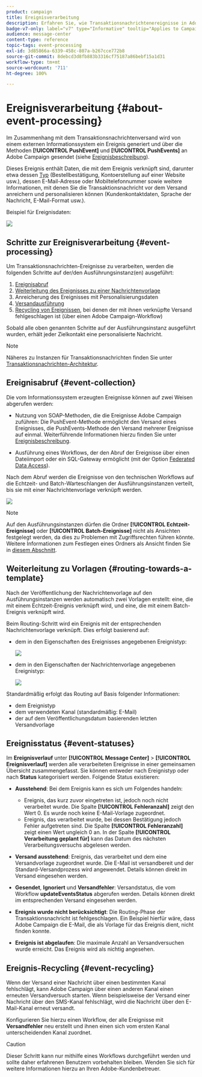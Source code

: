 ```yaml
---
product: campaign
title: Ereignisverarbeitung
description: Erfahren Sie, wie Transaktionsnachrichtenereignisse in Adobe Campaign Classic verarbeitet werden
badge-v7-only: label="v7" type="Informative" tooltip="Applies to Campaign Classic v7 only"
audience: message-center
content-type: reference
topic-tags: event-processing
exl-id: 3d85866a-6339-458c-807a-b267cce772b8
source-git-commit: 8debcd3d8fb883b3316cf75187a86bebf15a1d31
workflow-type: tm+mt
source-wordcount: '711'
ht-degree: 100%

---
```


# Ereignisverarbeitung {#about-event-processing}



Im Zusammenhang mit dem Transaktionsnachrichtenversand wird von einem externen Informationssystem ein Ereignis generiert und über die Methoden **[!UICONTROL PushEvent]** und **[!UICONTROL PushEvents]** an Adobe Campaign gesendet (siehe [Ereignisbeschreibung](../../message-center/using/event-description.md)).

Dieses Ereignis enthält Daten, die mit dem Ereignis verknüpft sind, darunter etwa dessen [Typ](../../message-center/using/creating-event-types.md) (Bestellbestätigung, Kontoerstellung auf einer Website usw.), dessen E-Mail-Adresse oder Mobiltelefonnummer sowie weitere Informationen, mit denen Sie die Transaktionsnachricht vor dem Versand anreichern und personalisieren können (Kundenkontaktdaten, Sprache der Nachricht, E-Mail-Format usw.).

Beispiel für Ereignisdaten:

![](assets/messagecenter_events_request_001.png)

## Schritte zur Ereignisverarbeitung {#event-processing}

Um Transaktionsnachrichten-Ereignisse zu verarbeiten, werden die folgenden Schritte auf der/den Ausführungsinstanz(en) ausgeführt:

1. [Ereignisabruf](#event-collection)
1. [Weiterleitung des Ereignisses zu einer Nachrichtenvorlage](#routing-towards-a-template)
1. Anreicherung des Ereignisses mit Personalisierungsdaten
1. [Versandausführung](../../message-center/using/delivery-execution.md)
1. [Recycling von Ereignissen](#event-recycling), bei denen der mit ihnen verknüpfte Versand fehlgeschlagen ist (über einen Adobe Campaign-Workflow)

Sobald alle oben genannten Schritte auf der Ausführungsinstanz ausgeführt wurden, erhält jeder Zielkontakt eine personalisierte Nachricht.

>[!NOTE]
>
>Näheres zu Instanzen für Transaktionsnachrichten finden Sie unter [Transaktionsnachrichten-Architektur](../../message-center/using/transactional-messaging-architecture.md).


## Ereignisabruf {#event-collection}

Die vom Informationssystem erzeugten Ereignisse können auf zwei Weisen abgerufen werden:

* Nutzung von SOAP-Methoden, die die Ereignisse Adobe Campaign zuführen: Die PushEvent-Methode ermöglicht den Versand eines Ereignisses, die PushEvents-Methode den Versand mehrerer Ereignisse auf einmal. Weiterführende Informationen hierzu finden Sie unter [Ereignisbeschreibung](../../message-center/using/event-description.md).

* Ausführung eines Workflows, der den Abruf der Ereignisse über einen Dateiimport oder ein SQL-Gateway ermöglicht (mit der Option [Federated Data Access](../../installation/using/about-fda.md)).

Nach dem Abruf werden die Ereignisse von den technischen Workflows auf die Echtzeit- und Batch-Warteschlangen der Ausführungsinstanzen verteilt, bis sie mit einer Nachrichtenvorlage verknüpft werden.

![](assets/messagecenter_events_queues_001.png)

>[!NOTE]
>
>Auf den Ausführungsinstanzen dürfen die Ordner **[!UICONTROL Echtzeit-Ereignisse]** oder **[!UICONTROL Batch-Ereignisse]** nicht als Ansichten festgelegt werden, da dies zu Problemen mit Zugriffsrechten führen könnte. Weitere Informationen zum Festlegen eines Ordners als Ansicht finden Sie in [diesem Abschnitt](../../platform/using/access-management-folders.md).

## Weiterleitung zu Vorlagen {#routing-towards-a-template}

Nach der Veröffentlichung der Nachrichtenvorlage auf den Ausführungsinstanzen werden automatisch zwei Vorlagen erstellt: eine, die mit einem Echtzeit-Ereignis verknüpft wird, und eine, die mit einem Batch-Ereignis verknüpft wird.

Beim Routing-Schritt wird ein Ereignis mit der entsprechenden Nachrichtenvorlage verknüpft. Dies erfolgt basierend auf:

* dem in den Eigenschaften des Ereignisses angegebenen Ereignistyp:

  ![](assets/messagecenter_event_type_001.png)

* dem in den Eigenschaften der Nachrichtenvorlage angegebenen Ereignistyp:

  ![](assets/messagecenter_event_type_002.png)

Standardmäßig erfolgt das Routing auf Basis folgender Informationen:

* dem Ereignistyp
* dem verwendeten Kanal (standardmäßig: E-Mail)
* der auf dem Veröffentlichungsdatum basierenden letzten Versandvorlage

## Ereignisstatus {#event-statuses}

Im **Ereignisverlauf** unter **[!UICONTROL Message Center]** > **[!UICONTROL Ereignisverlauf]** werden alle verarbeiteten Ereignisse in einer gemeinsamen Übersicht zusammengefasst. Sie können entweder nach Ereignistyp oder nach **Status** kategorisiert werden. Folgende Status existieren:

* **Ausstehend**: Bei dem Ereignis kann es sich um Folgendes handeln:

   * Ereignis, das kurz zuvor eingetreten ist, jedoch noch nicht verarbeitet wurde. Die Spalte **[!UICONTROL Fehleranzahl]** zeigt den Wert 0. Es wurde noch keine E-Mail-Vorlage zugeordnet.
   * Ereignis, das verarbeitet wurde, bei dessen Bestätigung jedoch Fehler aufgetreten sind. Die Spalte **[!UICONTROL Fehleranzahl]** zeigt einen Wert ungleich 0 an. In der Spalte **[!UICONTROL Verarbeitung geplant für]** kann das Datum des nächsten Verarbeitungsversuchs abgelesen werden.

* **Versand ausstehend**: Ereignis, das verarbeitet und dem eine Versandvorlage zugeordnet wurde. Die E-Mail ist versandbereit und der Standard-Versandprozess wird angewendet. Details können direkt im Versand eingesehen werden.
* **Gesendet**, **Ignoriert** und **Versandfehler**: Versandstatus, die vom Workflow **updateEventsStatus** abgerufen werden. Details können direkt im entsprechenden Versand eingesehen werden.
* **Ereignis wurde nicht berücksichtigt**: Die Routing-Phase der Transaktionsnachricht ist fehlgeschlagen. Ein Beispiel hierfür wäre, dass Adobe Campaign die E-Mail, die als Vorlage für das Ereignis dient, nicht finden konnte.
* **Ereignis ist abgelaufen**: Die maximale Anzahl an Versandversuchen wurde erreicht. Das Ereignis wird als nichtig angesehen.

## Ereignis-Recycling {#event-recycling}

Wenn der Versand einer Nachricht über einen bestimmten Kanal fehlschlägt, kann Adobe Campaign über einen anderen Kanal einen erneuten Versandversuch starten. Wenn beispielsweise der Versand einer Nachricht über den SMS-Kanal fehlschlägt, wird die Nachricht über den E-Mail-Kanal erneut versandt.

Konfigurieren Sie hierzu einen Workflow, der alle Ereignisse mit **Versandfehler** neu erstellt und ihnen einen sich vom ersten Kanal unterscheidenden Kanal zuordnet.

>[!CAUTION]
>
>Dieser Schritt kann nur mithilfe eines Workflows durchgeführt werden und sollte daher erfahrenen Benutzern vorbehalten bleiben. Wenden Sie sich für weitere Informationen hierzu an Ihren Adobe-Kundenbetreuer.